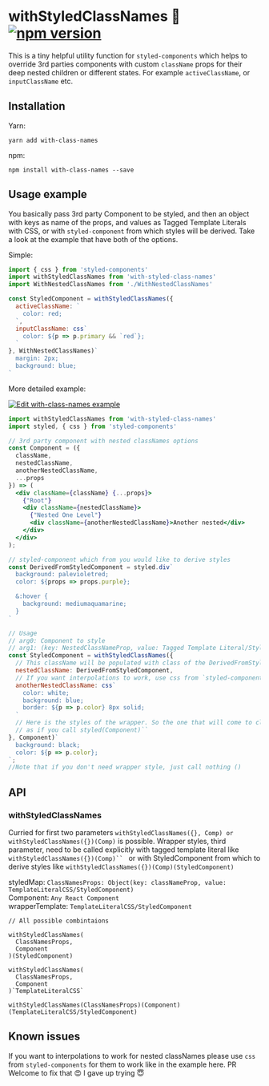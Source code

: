 # withStyledClassNames 🤡 [![npm version](https://badge.fury.io/js/with-styled-class-names.svg)](https://badge.fury.io/js/with-styled-class-names)

This is a tiny helpful utility function for `styled-components` which helps 
to override 3rd parties components with custom `className` props for their deep
nested children or different states. For example `activeClassName`, or 
`inputClassName` etc.

## Installation
Yarn:
```
yarn add with-class-names
```
npm:
```
npm install with-class-names --save
```

## Usage example

You basically pass 3rd party Component to be styled, and then an object with
keys as name of the props, and values as Tagged Template Literals with CSS, 
or with `styled-component` from which styles will be derived. 
Take a look at the example that have both of the options.

Simple: 
```jsx harmony
import { css } from 'styled-components'
import withStyledClassNames from 'with-styled-class-names'
import WithNestedClassNames from './WithNestedClassNames'

const StyledComponent = withStyledClassNames({
  activeClassName: `
    color: red;
  `,
  inputClassName: css`
    color: ${p => p.primary && `red`};
  `
}, WithNestedClassNames)`
  margin: 2px;
  background: blue;
`
```

More detailed example:

[![Edit with-class-names example](https://codesandbox.io/static/img/play-codesandbox.svg)](https://codesandbox.io/s/k9zzro0wm7)

```jsx harmony
import withStyledClassNames from 'with-styled-class-names'
import styled, { css } from 'styled-components'

// 3rd party component with nested classNames options
const Component = ({
  className,
  nestedClassName,
  anotherNestedClassName,
  ...props
}) => (
  <div className={className} {...props}>
    {"Root"}
    <div className={nestedClassName}>
      {"Nested One Level"}
      <div className={anotherNestedClassName}>Another nested</div>
    </div>
  </div>
);

// styled-component which from you would like to derive styles
const DerivedFromStyledComponent = styled.div`
  background: palevioletred;
  color: ${props => props.purple};

  &:hover {
    background: mediumaquamarine;
  }
`

// Usage 
// arg0: Component to style
// arg1: (key: NestedClassNameProp, value: Tagged Template Literal/StyledComponent)
const StyledComponent = withStyledClassNames({
  // This className will be populated with class of the DerivedFromStyledComponent  
  nestedClassName: DerivedFromStyledComponent,
  // If you want interpolations to work, use css from `styled-components` (PR welcome 😇)
  anotherNestedClassName: css`
    color: white;
    background: blue;
    border: ${p => p.color} 8px solid;
  `
  // Here is the styles of the wrapper. So the one that will come to className
  // as if you call styled(Component)``
}, Component)`
  background: black;
  color: ${p => p.color};
`;
//Note that if you don't need wrapper style, just call nothing ()
```

## API

### withStyledClassNames
Curried for first two parameters `withStyledClassNames({}, Comp) or withStyledClassNames({})(Comp)` is possible.
Wrapper styles, third parameter, need to be called explicitly with
tagged template literal like `withStyledClassNames({})(Comp)`` ` or with StyledComponent from which
to derive styles like `withStyledClassNames({})(Comp)(StyledComponent)`

styledMap: `ClassNamesProps: Object(key: classNameProp, value: TemplateLiteralCSS/StyledComponent)`   
Component: `Any React Component`  
wrapperTemplate: `TemplateLiteralCSS/StyledComponent`  
```
// All possible combintaions

withStyledClassNames(
  ClassNamesProps, 
  Component
)(StyledComponent)

withStyledClassNames(
  ClassNamesProps, 
  Component
)`TemplateLiteralCSS`

withStyledClassNames(ClassNamesProps)(Component)(TemplateLiteralCSS/StyledComponent)
```

## Known issues

If you want to interpolations to work for nested classNames please use `css` from 
`styled-components` for them to work like in the example here. PR Welcome to fix that 😍
I gave up trying 😇
